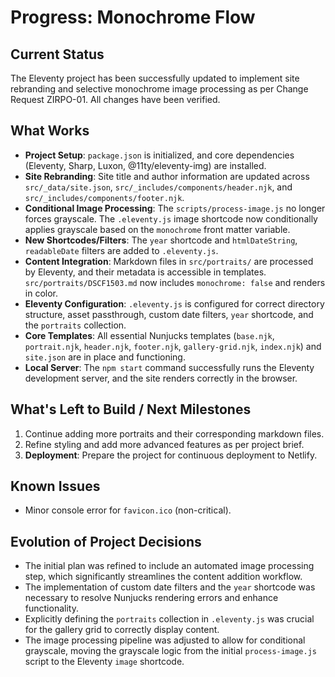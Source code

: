 # Progress: Monochrome Flow

## Current Status

The Eleventy project has been successfully updated to implement site rebranding and selective monochrome image processing as per Change Request ZIRPO-01. All changes have been verified.

## What Works

*   **Project Setup**: `package.json` is initialized, and core dependencies (Eleventy, Sharp, Luxon, @11ty/eleventy-img) are installed.
*   **Site Rebranding**: Site title and author information are updated across `src/_data/site.json`, `src/_includes/components/header.njk`, and `src/_includes/components/footer.njk`.
*   **Conditional Image Processing**: The `scripts/process-image.js` no longer forces grayscale. The `.eleventy.js` image shortcode now conditionally applies grayscale based on the `monochrome` front matter variable.
*   **New Shortcodes/Filters**: The `year` shortcode and `htmlDateString`, `readableDate` filters are added to `.eleventy.js`.
*   **Content Integration**: Markdown files in `src/portraits/` are processed by Eleventy, and their metadata is accessible in templates. `src/portraits/DSCF1503.md` now includes `monochrome: false` and renders in color.
*   **Eleventy Configuration**: `.eleventy.js` is configured for correct directory structure, asset passthrough, custom date filters, `year` shortcode, and the `portraits` collection.
*   **Core Templates**: All essential Nunjucks templates (`base.njk`, `portrait.njk`, `header.njk`, `footer.njk`, `gallery-grid.njk`, `index.njk`) and `site.json` are in place and functioning.
*   **Local Server**: The `npm start` command successfully runs the Eleventy development server, and the site renders correctly in the browser.

## What's Left to Build / Next Milestones

1.  Continue adding more portraits and their corresponding markdown files.
2.  Refine styling and add more advanced features as per project brief.
3.  **Deployment**: Prepare the project for continuous deployment to Netlify.

## Known Issues

*   Minor console error for `favicon.ico` (non-critical).

## Evolution of Project Decisions

*   The initial plan was refined to include an automated image processing step, which significantly streamlines the content addition workflow.
*   The implementation of custom date filters and the `year` shortcode was necessary to resolve Nunjucks rendering errors and enhance functionality.
*   Explicitly defining the `portraits` collection in `.eleventy.js` was crucial for the gallery grid to correctly display content.
*   The image processing pipeline was adjusted to allow for conditional grayscale, moving the grayscale logic from the initial `process-image.js` script to the Eleventy `image` shortcode.
